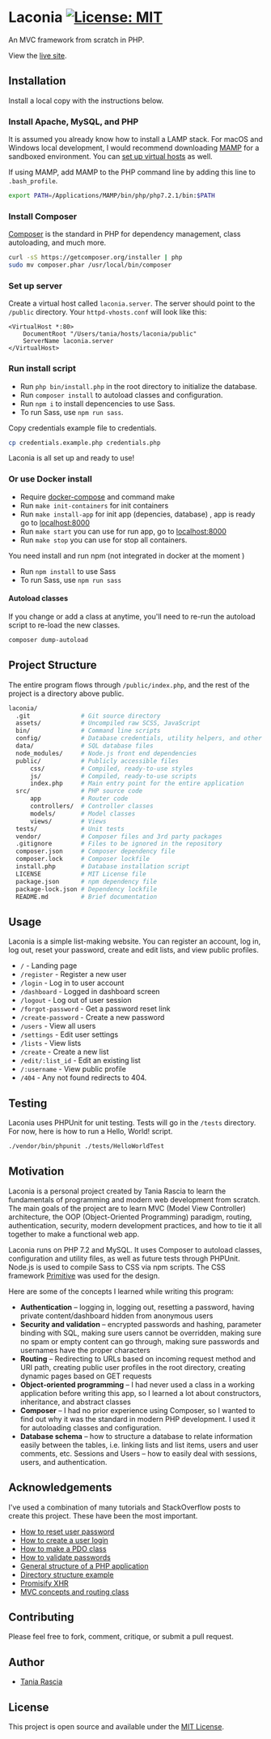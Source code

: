 # Laconia [![License: MIT](https://img.shields.io/badge/License-MIT-blue.svg)](https://opensource.org/licenses/MIT)

An MVC framework from scratch in PHP.

View the [live site](https://laconia.dev).

## Installation

Install a local copy with the instructions below.

### Install Apache, MySQL, and PHP

It is assumed you already know how to install a LAMP stack. For macOS and Windows local development, I would recommend downloading [MAMP](https://www.mamp.info/en/) for a sandboxed environment. You can [set up virtual hosts](https://www.taniarascia.com/setting-up-virtual-hosts/) as well.

If using MAMP, add MAMP to the PHP command line by adding this line to `.bash_profile`.

```bash
export PATH=/Applications/MAMP/bin/php/php7.2.1/bin:$PATH
```

### Install Composer

[Composer](https://getcomposer.org/) is the standard in PHP for dependency management, class autoloading, and much more.

```bash
curl -sS https://getcomposer.org/installer | php
sudo mv composer.phar /usr/local/bin/composer
```

### Set up server

Create a virtual host called `laconia.server`. The server should point to the `/public` directory. Your `httpd-vhosts.conf` will look like this:

```apacheconf
<VirtualHost *:80>
    DocumentRoot "/Users/tania/hosts/laconia/public"
    ServerName laconia.server
</VirtualHost>
```

### Run install script

- Run `php bin/install.php` in the root directory to initialize the database.
- Run `composer install` to autoload classes and configuration.
- Run `npm i` to install depencencies to use Sass.
- To run Sass, use `npm run sass`.

Copy credentials example file to credentials.

```bash
cp credentials.example.php credentials.php
```

Laconia is all set up and ready to use!

### Or use Docker install
- Require [docker-compose](https://docs.docker.com/compose/install/) and command  make
- Run `make init-containers` for init containers
- Run `make install-app` for init app (depencies, database) , app is ready go to [localhost:8000](localhost:8000)
- Run `make start` you can use for run app, go to [localhost:8000](localhost:8000)
- Run `make stop` you can use for stop all containers.

You need install and run npm (not integrated in docker at the moment )
- Run `npm install` to use Sass
- To run Sass, use `npm run sass`

#### Autoload classes

If you change or add a class at anytime, you'll need to re-run the autoload script to re-load the new classes.

```bash
composer dump-autoload
```

## Project Structure

The entire program flows through `/public/index.php`, and the rest of the project is a directory above public.

```bash
laconia/
  .git              # Git source directory
  assets/           # Uncompiled raw SCSS, JavaScript
  bin/              # Command line scripts
  config/           # Database credentials, utility helpers, and other configuration
  data/             # SQL database files
  node_modules/     # Node.js front end dependencies
  public/           # Publicly accessible files
      css/          # Compiled, ready-to-use styles
      js/           # Compiled, ready-to-use scripts
      index.php     # Main entry point for the entire application
  src/              # PHP source code
      app           # Router code
      controllers/  # Controller classes
      models/       # Model classes
      views/        # Views
  tests/            # Unit tests
  vendor/           # Composer files and 3rd party packages
  .gitignore        # Files to be ignored in the repository
  composer.json     # Composer dependency file
  composer.lock     # Composer lockfile
  install.php       # Database installation script
  LICENSE           # MIT License file
  package.json      # npm dependency file
  package-lock.json # Dependency lockfile
  README.md         # Brief documentation
```

## Usage

Laconia is a simple list-making website. You can register an account, log in, log out, reset your password, create and edit lists, and view public profiles.

- `/` - Landing page
- `/register` - Register a new user
- `/login` - Log in to user account
- `/dashboard` - Logged in dashboard screen
- `/logout` - Log out of user session
- `/forgot-password` - Get a password reset link
- `/create-password` - Create a new password
- `/users` - View all users
- `/settings` - Edit user settings
- `/lists` - View lists
- `/create` - Create a new list
- `/edit/:list_id` - Edit an existing list
- `/:username` - View public profile
- `/404` - Any not found redirects to 404.

## Testing

Laconia uses PHPUnit for unit testing. Tests will go in the `/tests` directory. For now, here is how to run a Hello, World! script.

```bash
./vendor/bin/phpunit ./tests/HelloWorldTest
```

## Motivation

Laconia is a personal project created by Tania Rascia to learn the fundamentals of programming and modern web development from scratch. The main goals of the project are to learn MVC (Model View Controller) architecture, the OOP (Object-Oriented Programming) paradigm, routing, authentication, security, modern development practices, and how to tie it all together to make a functional web app.

Laconia runs on PHP 7.2 and MySQL. It uses Composer to autoload classes, configuration and utility files, as well as future tests through PHPUnit. Node.js is used to compile Sass to CSS via npm scripts. The CSS framework [Primitive](https://taniarascia.github.io/primitive) was used for the design.

Here are some of the concepts I learned while writing this program:

- **Authentication** – logging in, logging out, resetting a password, having private content/dashboard hidden from anonymous users
- **Security and validation** – encrypted passwords and hashing, parameter binding with SQL, making sure users cannot be overridden, making sure no spam or empty content can go through, making sure passwords and usernames have the proper characters
- **Routing** – Redirecting to URLs based on incoming request method and URI path, creating public user profiles in the root directory, creating dynamic pages based on GET requests
- **Object-oriented programming** – I had never used a class in a working application before writing this app, so I learned a lot about constructors, inheritance, and abstract classes
- **Composer** – I had no prior experience using Composer, so I wanted to find out why it was the standard in modern PHP development. I used it for autoloading classes and configuration.
- **Database schema** – how to structure a database to relate information easily between the tables, i.e. linking lists and list items, users and user comments, etc.
  Sessions and Users – how to easily deal with sessions, users, and authentication.

## Acknowledgements

I've used a combination of many tutorials and StackOverflow posts to create this project. These have been the most important.

- [How to reset user password](http://thisinterestsme.com/php-reset-password-form/)
- [How to create a user login](http://thisinterestsme.com/php-user-registration-form/)
- [How to make a PDO class](https://www.culttt.com/2012/10/01/roll-your-own-pdo-php-class/)
- [How to validate passwords](https://stackoverflow.com/questions/22544250/php-password-validation/22544286)
- [General structure of a PHP application](https://ilovephp.jondh.me.uk/en/tutorial/make-your-own-blog)
- [Directory structure example](https://php.earth/docs/faq/misc/structure)
- [Promisify XHR](https://stackoverflow.com/questions/30008114/how-do-i-promisify-native-xhr)
- [MVC concepts and routing class](https://github.com/laracasts/The-PHP-Practitioner-Full-Source-Code/)

## Contributing

Please feel free to fork, comment, critique, or submit a pull request.

## Author

- [Tania Rascia](https://www.taniarascia.com)

## License

This project is open source and available under the [MIT License](LICENSE).
